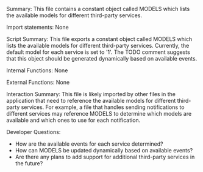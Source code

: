 Summary:
This file contains a constant object called MODELS which lists the available models for different third-party services.

Import statements:
None

Script Summary:
This file exports a constant object called MODELS which lists the available models for different third-party services. Currently, the default model for each service is set to '1'. The TODO comment suggests that this object should be generated dynamically based on available events.

Internal Functions:
None

External Functions:
None

Interaction Summary:
This file is likely imported by other files in the application that need to reference the available models for different third-party services. For example, a file that handles sending notifications to different services may reference MODELS to determine which models are available and which ones to use for each notification.

Developer Questions:
- How are the available events for each service determined?
- How can MODELS be updated dynamically based on available events?
- Are there any plans to add support for additional third-party services in the future?